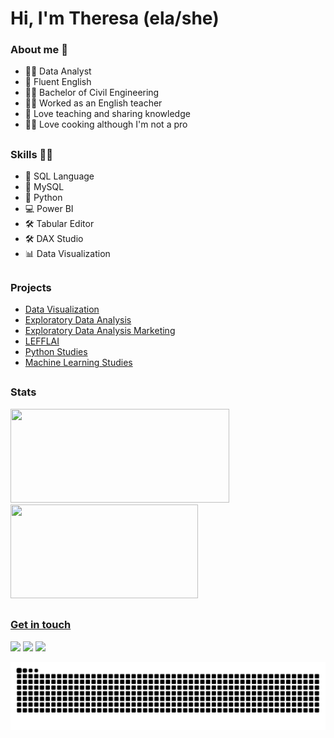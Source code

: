 # Hi, I'm Theresa (ela/she)

### About me 👩

- 👩‍💻 Data Analyst
- 🗽 Fluent English
- 👩‍🎓 Bachelor of Civil Engineering
- 👩‍🏫 Worked as an English teacher
- 💖 Love teaching and sharing knowledge
- 👩‍🍳 Love cooking although I'm not a pro

##

### Skills 👩‍💻

- 📑 SQL Language
- 📑 MySQL
- 🐍 Python
- 💻 Power BI
- 🛠 Tabular Editor
- 🛠 DAX Studio
- 📊 Data Visualization

##

### Projects

- [Data Visualization](https://github.com/theresarocha/projetos_dashboards)
- [Exploratory Data Analysis](https://github.com/theresarocha/estudos_estatistica)
- [Exploratory Data Analysis Marketing](https://github.com/theresarocha/EDA_Marketing)
- [LEFFLAI](https://github.com/theresarocha/estudos_LEFLAI_python)
- [Python Studies](https://github.com/theresarocha/estudos_python)
- [Machine Learning Studies](https://github.com/theresarocha/estudos_machine_learning)

##

### Stats

<div>
  
  <a href="https://sites.google.com/view/theresarocha">
  <img height="150em" width="350em" src="https://github-readme-stats.vercel.app/api?username=theresarocha&theme=omni&show_icons=true&include_all_commits=true&count_private=true"/>
  <img height="150em" width="300em" src="https://github-readme-stats.vercel.app/api/top-langs/?username=theresarocha&layout=compact&langs_count=16&theme=omni"/>
    
</div>
  
##

### Get in touch 

<div>
  <a href="https://www.linkedin.com/in/theresarocha/" target="_blank"><img src="https://img.shields.io/badge/LinkedIn-0077B5?style=for-the-badge&logo=linkedin&logoColor=white" target="_blank"></a>
     <a href="https://sites.google.com/view/theresarocha" target="_blank"><img src="https://img.shields.io/badge/Portfolio-00457C?style=for-the-badge&logo=portfolio&logoColor=white" target="_blank"></a>
  <a href="https://theresarocha.medium.com/" target="_blank"><img src="https://img.shields.io/badge/Medium-12100E?style=for-the-badge&logo=medium&logoColor=white" target="_blank"></a> 
</div>
  
![Snake animation](https://github.com/theresarocha/theresarocha/blob/output/github-contribution-grid-snake.svg)
